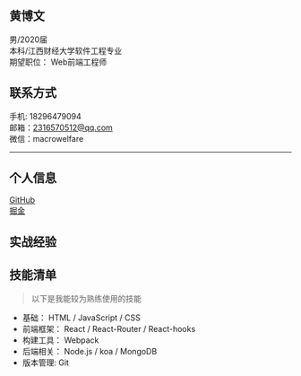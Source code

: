 


## 黄博文

男/2020届   
本科/江西财经大学软件工程专业   
期望职位： Web前端工程师    

## 联系方式
手机: 18296479094   
邮箱：[2316570512@qq.com](2316570512@qq.com)   
微信：macrowelfare   

-------------------
## 个人信息

[GitHub](https://github.com/workingNight)   
[掘金](https://juejin.im/user/5b9f52046fb9a05d3447aef5)   


## 实战经验



## 技能清单
> 以下是我能较为熟练使用的技能
- 基础： HTML / JavaScript / CSS
- 前端框架： React / React-Router / React-hooks
- 构建工具： Webpack
- 后端相关： Node.js / koa / MongoDB 
- 版本管理: Git
